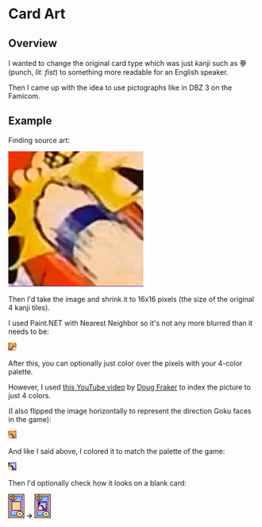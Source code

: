 # Card Art


## Overview

I wanted to change the original card type which was just kanji such as 拳 (punch, _lit. fist_) to something more readable for an English speaker.

Then I came up with the idea to use pictographs like in DBZ 3 on the Famicom.


## Example

Finding source art:

![Original Image Selection Stage - Canvas Square Divisible by 16](./Fist%20or%20Punch%20Card%20Art%20-%20Selection%20Stage%20(Canvas%20Square%20Divisible%20by%2016).png)

Then I'd take the image and shrink it to 16x16 pixels (the size of the original 4 kanji tiles).

I used Paint.NET with Nearest Neighbor so it's not any more blurred than it needs to be:

![Original Image Pixelization Stage](./Fist%20or%20Punch%20Card%20Art%20-%20Pixelization%20Stage%20(Canvas%20Square%20Divisible%20by%2016%20-%20Resize%20to%2016x16).png)

After this, you can optionally just color over the pixels with your 4-color palette.

However, I used [this YouTube video](https://www.youtube.com/watch?v=mzPSPj2m0Cw) by [Doug Fraker](https://www.youtube.com/@dougfraker8411) to index the picture to just 4 colors.

(I also flipped the image horizontally to represent the direction Goku faces in the game):

![Game Image Indexed to 4 Colors Stage](./Fist%20or%20Punch%20Card%20Art%20-%20Palette%20Stage%20(Simplify%20to%204%20colors%20with%20GIMP%20-%20Convert%20Image%20to%20Indexed).png)

And like I said above, I colored it to match the palette of the game:

![Game Image Finalized](./Fist%20or%20Punch%20Card%20Art.png)

Then I'd optionally check how it looks on a blank card:

![Blank Card](./Blank%20Card.png) **->** ![Fist Card](./Fist%20or%20Punch%20on%20Card%20Art.png)
